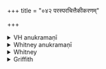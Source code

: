 +++
title = "०४२ परस्परचित्तैकीकरणम्"

+++

<details><summary>VH anukramaṇī</summary>

परस्परचित्तैकीकरणम्।  
१-३ भृग्वङ्गिराः। (परस्परचित्तैकीकरणकामः)। मन्युः। १-२ भुरिक्,३ अनुष्टुप्।
</details>

<details><summary>Whitney anukramaṇī</summary>

[Bhṛgvan̄giras (parasparaṁcittāikīkaraṇaḥ).—manyudevatyam. ānuṣṭubham: 1. 2. bhurij.]
</details>



<details><summary>Whitney</summary>

### Comment
Found also, with considerable variation, in Pāipp. xix. Used by Kāuś. (36. 28-30), in the section of rites concerning women, for the appeasement of anger: with vs. 1, one takes a stone on seeing the angry person; with vs. 2 one sets it down toward the same; with vs. 3 one spits upon it (abhiniṣṭhīvati: the text would suggest rather abhitiṣṭhati). The hymn is reckoned also (note to 26. 1) to the takmanāśana gaṇa. In Vāit. (12. 13) it is employed in the agniṣṭoma in case of an outbreak of anger.


### Translations
Translated: Ludwig, p. 515; Florenz, 302 or 54; Grill, 29, 162; Griffith, i. 267; Bloomfield, 136, 479.
</details>

<details><summary>Griffith</summary>

A charm to reconcile estranged friends
</details>
